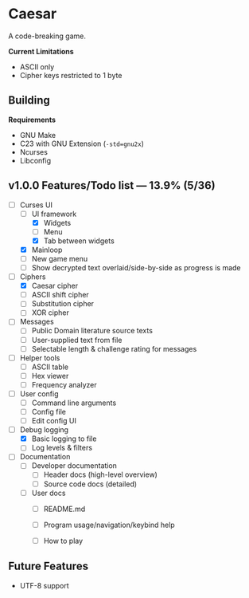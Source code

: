 # Caesar

A code-breaking game.

**Current Limitations**
- ASCII only
- Cipher keys restricted to 1 byte

## Building

**Requirements**
- GNU Make
- C23 with GNU Extension (`-std=gnu2x`)
- Ncurses
- Libconfig

## v1.0.0 Features/Todo list &mdash; 13.9% (5/36)

- [ ] Curses UI
  - [ ] UI framework
    - [x] Widgets
    - [ ] Menu
    - [x] Tab between widgets
  - [x] Mainloop
  - [ ] New game menu
  - [ ] Show decrypted text overlaid/side-by-side as progress is made
- [ ] Ciphers
  - [x] Caesar cipher
  - [ ] ASCII shift cipher
  - [ ] Substitution cipher
  - [ ] XOR cipher
- [ ] Messages
  - [ ] Public Domain literature source texts
  - [ ] User-supplied text from file
  - [ ] Selectable length & challenge rating for messages
- [ ] Helper tools
  - [ ] ASCII table
  - [ ] Hex viewer
  - [ ] Frequency analyzer
- [ ] User config
  - [ ] Command line arguments
  - [ ] Config file
  - [ ] Edit config UI
- [ ] Debug logging
  - [x] Basic logging to file
  - [ ] Log levels & filters
- [ ] Documentation
  - [ ] Developer documentation
    - [ ] Header docs (high-level overview)
    - [ ] Source code docs (detailed)
  - [ ] User docs
    - [ ] README.md
    - [ ] Program usage/navigation/keybind help
    - [ ] How to play


## Future Features

- UTF-8 support

